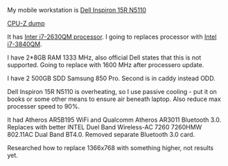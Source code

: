 

My mobile workstation is [Dell Inspiron 15R N5110](http://www.dell.com/ae/p/inspiron-15r-n5110/pd) 

[CPU-Z dump](http://valid.canardpc.com/2639433)

It has [Inter i7-2630QM processor](http://ark.intel.com/products/52219/Intel-Core-i7-2630QM-Processor-6M-Cache-up-to-2_90-GHz). I going to replaces processor with [Intel i7-3840QM](http://ark.intel.com/products/70846/Intel-Core-i7-3840QM-Processor-8M-Cache-up-to-3_80-GHz).

I have 2*8GB RAM 1333 MHz, also official Dell states that this is not supported. Going to replace with 1600 MHz after processero update.

I have 2 500GB SDD Samsung 850 Pro. Second is in caddy instead ODD.

Dell Inspiron 15R N5110 is overheating, so I use passive cooling - put it on books or some other means to ensure air beneath laptop. Also reduce max processer speed to 90%.

It had Atheros AR5B195 WiFi and Qualcomm Atheros AR3011 Bluetooth 3.0. Replaces with better INTEL Duel Band Wireless-AC 7260 7260HMW 802.11AC Dual Band BT4.0. Removed separate Bluetooth 3.0 card.

Researched how to replace 1366x768 with something higher, not results yet.


